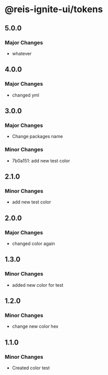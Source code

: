 # @reis-ignite-ui/tokens

## 5.0.0

### Major Changes

- whatever

## 4.0.0

### Major Changes

- changed yml

## 3.0.0

### Major Changes

- Change packages name

### Minor Changes

- 7b0a151: add new test color

## 2.1.0

### Minor Changes

- add new test color

## 2.0.0

### Major Changes

- changed color again

## 1.3.0

### Minor Changes

- added new color for test

## 1.2.0

### Minor Changes

- change new color hex

## 1.1.0

### Minor Changes

- Created color test
